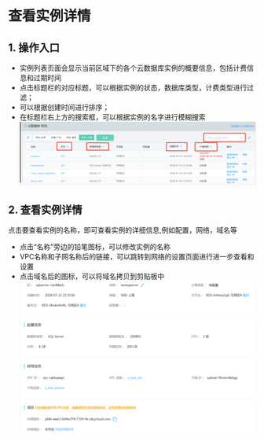 # 查看实例详情

## 1.  操作入口
- 实例列表页面会显示当前区域下的各个云数据库实例的概要信息，包括计费信息和过期时间
- 点击标题栏的对应标题，可以根据实例的状态，数据库类型，计费类型进行过滤；
- 可以根据创建时间进行排序；
- 在标题栏右上方的搜索框，可以根据实例的名字进行模糊搜索
![查看实例1](../../../image/RDS/View-Instance-1.png)

## 2. 查看实例详情
点击要查看实例的名称，即可查看实例的详细信息,例如配置，网络，域名等
- 点击“名称”旁边的铅笔图标，可以修改实例的名称
- VPC名称和子网名称后的链接，可以跳转到网络的设置页面进行进一步查看和设置
- 点击域名后的图标，可以将域名拷贝到剪贴板中
![查看实例1](../../../image/RDS/View-Instance-2.png)
